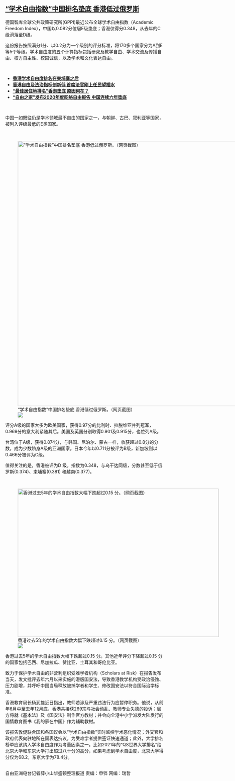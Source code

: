 <!--1616690160000-->
[“学术自由指数”中国排名垫底  香港低过俄罗斯](https://www.rfa.org/mandarin/yataibaodao/gangtai/xx-03252021114316.html)
------

<p>德国智库全球公共政策研究所(GPPI)最近公布全球学术自由指数（Academic Freedom Index），中国以0.082分位居E级垫底；香港仅得分0.348，从去年的C级滑落至D级。</p><p>这份报告按照满分1分、以0.2分为一个级别的评分标准，将170多个国家分为A到E等5个等级。学术自由度的五个计算指标包括研究及教学自由、学术交流及传播自由、校方自主性、校园诚信，以及学术和文化表达自由。</p><p><br/></p><ul><li><strong><a href="https://www.rfa.org/mandarin/Xinwen/wul0317c-03172021054130.html">香港学术自由度排名在柬埔寨之后</a></strong></li><li><strong><a href="https://www.rfa.org/mandarin/yataibaodao/gangtai/ac-02232021062640.html">香港自由及法治指标创新低 首席法官刚上任民望插水</a></strong></li><li><a href="https://www.rfa.org/mandarin/yataibaodao/gangtai/hj-11192020122300.html"><strong>“最佳居住地排名”香港垫底 原因何在？</strong></a></li><li><strong><a href="https://www.rfa.org/mandarin/Xinwen/5-10142020133027.html">“自由之家”发布2020年度网络自由报告 中国连续六年垫底</a></strong></li></ul><p><br/></p><p>中国一如既往仍是学术领域最不自由的国家之一，与朝鲜、古巴、叙利亚等国家，被列入评级最低的E类国家。</p><p><br/></p><p><figure class="image-richtext image-inline captioned" style="width:1500px;"><img alt="“学术自由指数”中国排名垫底  香港低过俄罗斯。（网页截图）" height="844" src="https://www.rfa.org/mandarin/yataibaodao/gangtai/xx-03252021114316.html/afi_2020_world_map-002.jpg/@@images/c3f9f5bc-15d0-42a4-b714-7918dc302c87.jpeg" title="afi_2020_world_map-002.jpg" width="1500"/><figcaption class="image-caption">“学术自由指数”中国排名垫底  香港低过俄罗斯。（网页截图）</figcaption><small></small><div id="zoomattribute"><a data-caption="“学术自由指数”中国排名垫底  香港低过俄罗斯。（网页截图）" data-fancybox="" href="https://www.rfa.org/mandarin/yataibaodao/gangtai/xx-03252021114316.html/afi_2020_world_map-002.jpg" id="single_image" title="“学术自由指数”中国排名垫底  香港低过俄罗斯。（网页截图）"><img src="/++plone++rfa-resources/img/icon-zoom.png"/></a></div></figure></p><p>评分A级的国家大多为欧美国家，获得0.97分的比利时、拉脱维亚并列冠军，0.969分的意大利紧随其后。美国及英国分别取得0.901及0.915分，也位列A级。</p><p>台湾位于A级，获得0.874分，与韩国、尼泊尔、蒙古一样，收获超过0.8分的分数，成为少数跻身A级的亚洲国家。日本今年以0.711分被评为B级，新加坡则以0.466分被评为C级。</p><p>值得关注的是，香港被评为D 级，指数为0.348，与乌干达同级，分数甚至低于俄罗斯(0.374)、柬埔寨(0.381) 和越南(0.377)。</p><p><br/></p><p><figure class="image-richtext image-inline captioned" style="width:640px;"><img alt="香港过去5年的学术自由指数大幅下跌超过0.15 分。（网页截图）" height="472" src="https://www.rfa.org/mandarin/yataibaodao/gangtai/xx-03252021114316.html/image003.jpg/@@images/3741f7f4-445a-49c8-ab02-a8a9bde1fbdf.jpeg" title="image003.jpg" width="640"/><figcaption class="image-caption">香港过去5年的学术自由指数大幅下跌超过0.15 分。（网页截图）</figcaption><small></small><div id="zoomattribute"><a data-caption="香港过去5年的学术自由指数大幅下跌超过0.15 分。（网页截图）" data-fancybox="" href="https://www.rfa.org/mandarin/yataibaodao/gangtai/xx-03252021114316.html/image003.jpg" id="single_image" title="香港过去5年的学术自由指数大幅下跌超过0.15 分。（网页截图）"><img src="/++plone++rfa-resources/img/icon-zoom.png"/></a></div></figure></p><p>香港过去5年的学术自由指数大幅下跌超过0.15 分。其他近年评分下降超过0.15 分的国家包括巴西、尼加拉瓜、赞比亚、土耳其和哥伦比亚。</p><p>致力于保护学术自由的非营利组织受难学者机构（Scholars at Risk）在报告发布当天，发文批评去年六月以来实施的港版国安法，导致香港教学机构受政治侵蚀、压力剧增，并呼吁中国当局释放被捕学者和学生、修改国安法以符合国际治学标准。</p><p>香港教育局长杨润雄近日指出，教师若涉及严重违法行为应暂停职务。他说，从前年6月中至去年12月底，香港共接获269宗与社会动乱、教师专业失德的投诉；局方将就《基本法》及《国安法》制作官方教材；并会向全港中小学派发大陆发行的国情教育图书《我的家在中国》作为辅助教材。</p><p>该报告敦促联合国和各国议会以“学术自由指数”实时监控学术恶化情况；外交官和政府代表向驻地所在国表达抗议，为受难学者提供签证快速通道；此外，大学排名榜单应该纳入学术自由度作为考量因素之一。比如2021年的“QS世界大学排名”给北京大学和东京大学打出超过八十分的高分，如果考虑到学术自由度，北京大学得分仅为68.2，东京大学为78.4分。</p><p><br/>自由亚洲电台记者薛小山华盛顿整理报道 责编：申铧 网编：瑞哲</p>
